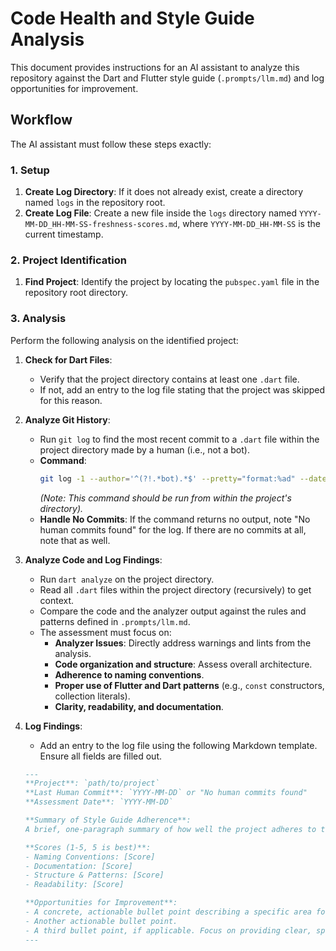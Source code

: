 # Code Health and Style Guide Analysis

This document provides instructions for an AI assistant to analyze this repository against the Dart and Flutter style guide (`.prompts/llm.md`) and log opportunities for improvement.

## Workflow

The AI assistant must follow these steps exactly:

### 1. Setup

1.  **Create Log Directory**: If it does not already exist, create a directory named `logs` in the repository root.
2.  **Create Log File**: Create a new file inside the `logs` directory named `YYYY-MM-DD_HH-MM-SS-freshness-scores.md`, where `YYYY-MM-DD_HH-MM-SS` is the current timestamp.

### 2. Project Identification

1.  **Find Project**: Identify the project by locating the `pubspec.yaml` file in the repository root directory.

### 3. Analysis

Perform the following analysis on the identified project:

1.  **Check for Dart Files**:
    *   Verify that the project directory contains at least one `.dart` file.
    *   If not, add an entry to the log file stating that the project was skipped for this reason.

2.  **Analyze Git History**:
    *   Run `git log` to find the most recent commit to a `.dart` file within the project directory made by a human (i.e., not a bot).
    *   **Command**:
        ```bash
        git log -1 --author='^(?!.*bot).*$' --pretty="format:%ad" --date=short -- ./**/*.dart
        ```
        *(Note: This command should be run from within the project's directory).*
    *   **Handle No Commits**: If the command returns no output, note "No human commits found" for the log. If there are no commits at all, note that as well.

3.  **Analyze Code and Log Findings**:
    *   Run `dart analyze` on the project directory.
    *   Read all `.dart` files within the project directory (recursively) to get context.
    *   Compare the code and the analyzer output against the rules and patterns defined in `.prompts/llm.md`.
    *   The assessment must focus on:
        *   **Analyzer Issues**: Directly address warnings and lints from the analysis.
        *   **Code organization and structure**: Assess overall architecture.
        *   **Adherence to naming conventions**.
        *   **Proper use of Flutter and Dart patterns** (e.g., `const` constructors, collection literals).
        *   **Clarity, readability, and documentation**.

4.  **Log Findings**:
    *   Add an entry to the log file using the following Markdown template. Ensure all fields are filled out.

    ```markdown
    ---
    **Project**: `path/to/project`
    **Last Human Commit**: `YYYY-MM-DD` or "No human commits found"
    **Assessment Date**: `YYYY-MM-DD`

    **Summary of Style Guide Adherence**:
    A brief, one-paragraph summary of how well the project adheres to the style guide. Mention its strengths and weaknesses in general terms.

    **Scores (1-5, 5 is best)**:
    - Naming Conventions: [Score]
    - Documentation: [Score]
    - Structure & Patterns: [Score]
    - Readability: [Score]

    **Opportunities for Improvement**:
    - A concrete, actionable bullet point describing a specific area for improvement, often derived from `dart analyze` output.
    - Another actionable bullet point.
    - A third bullet point, if applicable. Focus on providing clear, specific, and helpful recommendations.
    ---
    ```
